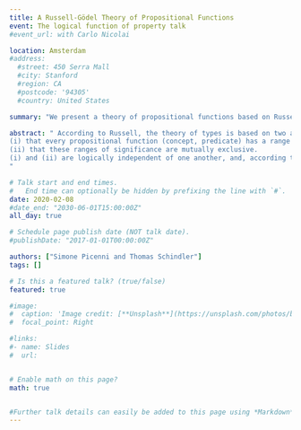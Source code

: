 ```yaml
---
title: A Russell-Gödel Theory of Propositional Functions
event: The logical function of property talk
#event_url: with Carlo Nicolai

location: Amsterdam
#address:
  #street: 450 Serra Mall
  #city: Stanford
  #region: CA
  #postcode: '94305'
  #country: United States

summary: "We present a theory of propositional functions based on Russell's philosophical insights, which lead to the development of the theory of types, and Gödel's later suggested amendments of those."

abstract: " According to Russell, the theory of types is based on two assumptions:
(i) that every propositional function (concept, predicate) has a range of significance and
(ii) that these ranges of significance are mutually exclusive.
(i) and (ii) are logically independent of one another, and, according to Gödel, an attractive solution to the logical paradoxes (i.e. Russell’s paradox, as applied to propositional functions, concepts etc.) would be to adopt (i) but reject (ii). In this talk, a theory of propositional functions loosely based on these ideas of Russell and Gödel, RG, is presented, and a strategy to get a translation of Simple Type Theory into the theory RG is provided.
"

# Talk start and end times.
#   End time can optionally be hidden by prefixing the line with `#`.
date: 2020-02-08
#date_end: "2030-06-01T15:00:00Z"
all_day: true

# Schedule page publish date (NOT talk date).
#publishDate: "2017-01-01T00:00:00Z"

authors: ["Simone Picenni and Thomas Schindler"]
tags: []

# Is this a featured talk? (true/false)
featured: true

#image:
#  caption: 'Image credit: [**Unsplash**](https://unsplash.com/photos/bzdhc5b3Bxs)'
#  focal_point: Right

#links:
#- name: Slides
#  url:


# Enable math on this page?
math: true


#Further talk details can easily be added to this page using *Markdown* and $\rm \LaTeX$ math code.
---
```

